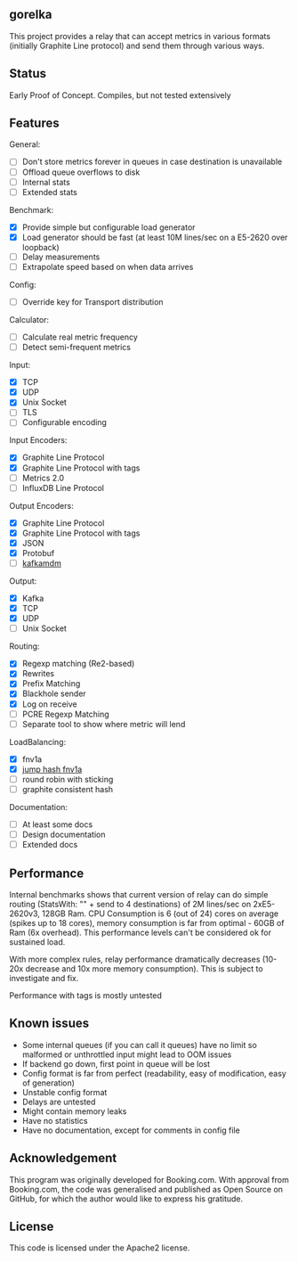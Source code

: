 gorelka
-----

This project provides a relay that can accept metrics in various formats (initially Graphite Line protocol) and send them through various ways.

Status
------

Early Proof of Concept. Compiles, but not tested extensively

Features
--------

General:
- [ ] Don't store metrics forever in queues in case destination is unavailable
- [ ] Offload queue overflows to disk
- [ ] Internal stats
- [ ] Extended stats

Benchmark:
- [X] Provide simple but configurable load generator
- [X] Load generator should be fast (at least 10M lines/sec on a E5-2620 over loopback)
- [ ] Delay measurements
- [ ] Extrapolate speed based on when data arrives

Config:
- [ ] Override key for Transport distribution

Calculator:
- [ ] Calculate real metric frequency
- [ ] Detect semi-frequent metrics

Input:
- [X] TCP
- [X] UDP
- [X] Unix Socket
- [ ] TLS
- [ ] Configurable encoding

Input Encoders:
- [X] Graphite Line Protocol
- [X] Graphite Line Protocol with tags
- [ ] Metrics 2.0
- [ ] InfluxDB Line Protocol

Output Encoders:
- [X] Graphite Line Protocol
- [X] Graphite Line Protocol with tags
- [X] JSON
- [X] Protobuf
- [ ] [kafkamdm](https://github.com/raintank/schema)

Output:
- [X] Kafka
- [X] TCP
- [X] UDP
- [ ] Unix Socket

Routing:
- [X] Regexp matching (Re2-based)
- [X] Rewrites
- [X] Prefix Matching
- [X] Blackhole sender
- [X] Log on receive
- [ ] PCRE Regexp Matching
- [ ] Separate tool to show where metric will lend

LoadBalancing:
- [X] fnv1a
- [X] [jump hash fnv1a](https://arxiv.org/abs/1406.2294)
- [ ] round robin with sticking
- [ ] graphite consistent hash

Documentation:
- [ ] At least some docs
- [ ] Design documentation
- [ ] Extended docs

Performance
-----------

Internal benchmarks shows that current version of relay can do simple routing (StatsWith: "" + send to 4 destinations) of 2M lines/sec on 2xE5-2620v3, 128GB Ram. CPU Consumption is 6 (out of 24) cores on average (spikes up to 18 cores), memory consumption is far from optimal - 60GB of Ram (6x overhead). This performance levels can't be considered ok for sustained load.

With more complex rules, relay performance dramatically decreases (10-20x decrease and 10x more memory consumption). This is subject to investigate and fix.

Performance with tags is mostly untested

Known issues
------------

- Some internal queues (if you can call it queues) have no limit so malformed or unthrottled input might lead to OOM issues
- If backend go down, first point in queue will be lost
- Config format is far from perfect (readability, easy of modification, easy of generation)
- Unstable config format
- Delays are untested
- Might contain memory leaks
- Have no statistics
- Have no documentation, except for comments in config file

Acknowledgement
---------------

This program was originally developed for Booking.com. With approval from Booking.com, the code was generalised and published as Open Source on GitHub, for which the author would like to express his gratitude.

License
-------

This code is licensed under the Apache2 license.
